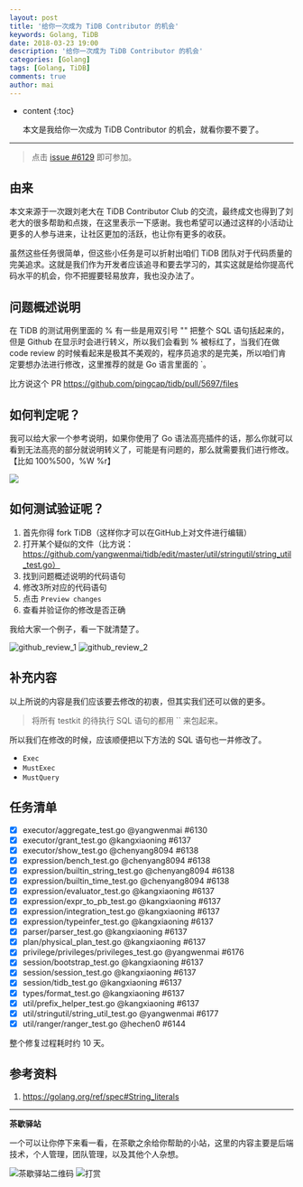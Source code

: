 ```yaml
---
layout: post
title: '给你一次成为 TiDB Contributor 的机会'
keywords: Golang, TiDB
date: 2018-03-23 19:00
description: '给你一次成为 TiDB Contributor 的机会'
categories: [Golang]
tags: [Golang, TiDB]
comments: true
author: mai
---
```


* content
{:toc}

    本文是我给你一次成为 TiDB Contributor 的机会，就看你要不要了。

----

>点击 [issue #6129](https://github.com/pingcap/tidb/issues/6129) 即可参加。

## 由来

​本文来源于一次跟刘老大在 TiDB Contributor Club 的交流，最终成文也得到了刘老大的很多帮助和点拨，在这里表示一下感谢。我也希望可以通过这样的小活动让更多的人参与进来，让社区更加的活跃，也让你有更多的收获。

​虽然这些任务很简单，但这些小任务是可以折射出咱们 TiDB 团队对于代码质量的完美追求。这就是我们作为开发者应该追寻和要去学习的，其实这就是给你提高代码水平的机会，你不把握要轻易放弃，我也没办法了。

## 问题概述说明

在 TiDB 的测试用例里面的 % 有一些是用双引号 "" 把整个 SQL 语句括起来的，但是 Github 在显示时会进行转义，所以我们会看到 % 被标红了，当我们在做 code review 的时候看起来是极其不美观的，程序员追求的是完美，所以咱们肯定要想办法进行修改，这里推荐的就是 Go 语言里面的 `。

比方说这个 PR https://github.com/pingcap/tidb/pull/5697/files

## 如何判定呢？

我可以给大家一个参考说明，如果你使用了 Go 语法高亮插件的话，那么你就可以看到无法高亮的部分就说明转义了，可能是有问题的，那么就需要我们进行修改。【比如 100%500，%W %r】

![](github_tidb_review_3.png)

<!-- more -->

## 如何测试验证呢？

1. 首先你得 fork TiDB（这样你才可以在GitHub上对文件进行编辑）
2. 打开某个疑似的文件（比方说：https://github.com/yangwenmai/tidb/edit/master/util/stringutil/string_util_test.go）
3. 找到问题概述说明的代码语句
4. 修改3所对应的代码语句
5. 点击 `Preview changes`
6. 查看并验证你的修改是否正确

我给大家一个例子，看一下就清楚了。

![github_review_1](github_review_1.png)
![github_review_2](github_review_2.png)

## 补充内容

以上所说的内容是我们应该要去修改的初衷，但其实我们还可以做的更多。

>将所有 testkit 的待执行 SQL 语句的都用 `` 来包起来。

所以我们在修改的时候，应该顺便把以下方法的 SQL 语句也一并修改了。

- `Exec`
- `MustExec`
- `MustQuery`

## 任务清单


- [x] executor/aggregate_test.go @yangwenmai #6130 
- [x] executor/grant_test.go @kangxiaoning #6137 
- [x] executor/show_test.go @chenyang8094 #6138 
- [x] expression/bench_test.go @chenyang8094 #6138
- [x] expression/builtin_string_test.go @chenyang8094 #6138
- [x] expression/builtin_time_test.go @chenyang8094 #6138
- [x] expression/evaluator_test.go @kangxiaoning #6137 
- [x] expression/expr_to_pb_test.go @kangxiaoning #6137 
- [x] expression/integration_test.go @kangxiaoning #6137 
- [x] expression/typeinfer_test.go @kangxiaoning #6137 
- [x] parser/parser_test.go @kangxiaoning #6137 
- [x] plan/physical_plan_test.go @kangxiaoning #6137 
- [x] privilege/privileges/privileges_test.go @yangwenmai #6176 
- [x] session/bootstrap_test.go @kangxiaoning #6137 
- [x] session/session_test.go @kangxiaoning #6137 
- [x] session/tidb_test.go @kangxiaoning #6137 
- [x] types/format_test.go @kangxiaoning #6137 
- [x] util/prefix_helper_test.go @kangxiaoning #6137 
- [x] util/stringutil/string_util_test.go @yangwenmai #6177
- [x] util/ranger/ranger_test.go @hechen0 #6144

整个修复过程耗时约 10 天。

## 参考资料

1. https://golang.org/ref/spec#String_literals

----

**茶歇驿站**

一个可以让你停下来看一看，在茶歇之余给你帮助的小站，这里的内容主要是后端技术，个人管理，团队管理，以及其他个人杂想。

![茶歇驿站二维码](http://oqos7hrvp.bkt.clouddn.com/blog/tech_tea.jpg)
![打赏](http://oqos7hrvp.bkt.clouddn.com/blog/money.jpg)
